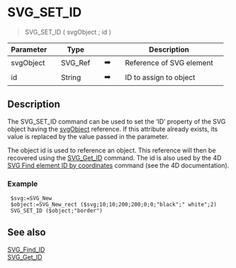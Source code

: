 <!-- SVG_SET_ID ( object ; id )
 -> object (Text)
 -> id (Text)-->
# SVG_SET_ID

> SVG_SET_ID ( svgObject ; id )

| Parameter |     | Type |     |     |     | Description |     |
| --- | --- | --- | --- | --- | --- | --- | --- |
| svgObject |     | SVG_Ref |     | ➡️ |     | Reference of SVG element |     |
| id  |     | String |     | ➡️ |     | ID to assign to object |     |

## Description

The SVG_SET_ID command can be used to set the ‘ID’ property of the SVG object having the [svgObject](## "Reference of SVG element") reference. If this attribute already exists, its value is replaced by the value passed in the parameter.

The object id is used to reference an object. This reference will then be recovered using the [SVG_Get_ID](SVG_Get_ID.md)  command. The id is also used by the 4D [SVG Find element ID by coordinates](https://doc.4d.com/4Dv19/4D/19.5/SVG-Find-element-ID-by-coordinates.301-6137565.en.html) command (see the 4D documentation).

### Example  

```4d
 $svg:=SVG_New   
 $object:=SVG_New_rect ($svg;10;10;200;200;0;0;"black";" white";2)  
 SVG_SET_ID ($object;"border")
```

## See also

[SVG_Find_ID](SVG_Find_ID.md)  
[SVG_Get_ID](SVG_Get_ID.md)
